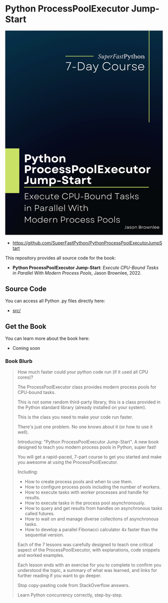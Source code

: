 # Python ProcessPoolExecutor Jump-Start

![Python ProcessPoolExecutor Jump-Start](cover.png)

* <https://github.com/SuperFastPython/PythonProcessPoolExecutorJumpStart>

This repository provides all source code for the book:

* **Python ProcessPoolExecutor Jump-Start**: _Execute CPU-Bound Tasks in Parallel With Modern Process Pools_, Jason Brownlee, 2022.


## Source Code
You can access all Python .py files directly here:

* [src/](src/)

## Get the Book

You can learn more about the book here:

* Coming soon

### Book Blurb

> How much faster could your python code run (if it used all CPU cores)?
>
> The ProcessPoolExecutor class provides modern process pools for CPU-bound tasks.
>
> This is not some random third-party library, this is a class provided in the Python standard library (already installed on your system).
>
> This is the class you need to make your code run faster.
>
> There's just one problem. No one knows about it (or how to use it well).
>
> Introducing: "Python ProcessPoolExecutor Jump-Start". A new book designed to teach you modern process pools in Python, super fast!
>
> You will get a rapid-paced, 7-part course to get you started and make you awesome at using the ProcessPoolExecutor.
>
> Including:
>
> * How to create process pools and when to use them.
> * How to configure process pools including the number of workers.
> * How to execute tasks with worker processes and handle for results.
> * How to execute tasks in the process pool asynchronously.
> * How to query and get results from handles on asynchronous tasks called futures.
> * How to wait on and manage diverse collections of asynchronous tasks.
> * How to develop a parallel Fibonacci calculator 4x faster than the sequential version.
>
> Each of the 7 lessons was carefully designed to teach one critical aspect of the ProcessPoolExecutor, with explanations, code snippets and worked examples.
>
> Each lesson ends with an exercise for you to complete to confirm you understood the topic, a summary of what was learned, and links for further reading if you want to go deeper.
>
> Stop copy-pasting code from StackOverflow answers.
>
> Learn Python concurrency correctly, step-by-step.